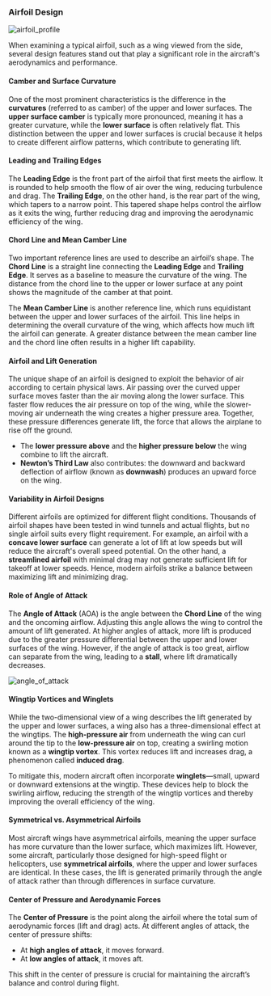 ### Airfoil Design

![airfoil_profile](https://github.com/user-attachments/assets/1bfe71cf-eeec-45c9-ba34-a9a142074655)

When examining a typical airfoil, such as a wing viewed from the side, several design features stand out that play a significant role in the aircraft's aerodynamics and performance.

#### Camber and Surface Curvature
One of the most prominent characteristics is the difference in the **curvatures** (referred to as camber) of the upper and lower surfaces. The **upper surface camber** is typically more pronounced, meaning it has a greater curvature, while the **lower surface** is often relatively flat. This distinction between the upper and lower surfaces is crucial because it helps to create different airflow patterns, which contribute to generating lift.

#### Leading and Trailing Edges
The **Leading Edge** is the front part of the airfoil that first meets the airflow. It is rounded to help smooth the flow of air over the wing, reducing turbulence and drag. The **Trailing Edge**, on the other hand, is the rear part of the wing, which tapers to a narrow point. This tapered shape helps control the airflow as it exits the wing, further reducing drag and improving the aerodynamic efficiency of the wing.

#### Chord Line and Mean Camber Line
Two important reference lines are used to describe an airfoil’s shape. The **Chord Line** is a straight line connecting the **Leading Edge** and **Trailing Edge**. It serves as a baseline to measure the curvature of the wing. The distance from the chord line to the upper or lower surface at any point shows the magnitude of the camber at that point.

The **Mean Camber Line** is another reference line, which runs equidistant between the upper and lower surfaces of the airfoil. This line helps in determining the overall curvature of the wing, which affects how much lift the airfoil can generate. A greater distance between the mean camber line and the chord line often results in a higher lift capability.

#### Airfoil and Lift Generation
The unique shape of an airfoil is designed to exploit the behavior of air according to certain physical laws. Air passing over the curved upper surface moves faster than the air moving along the lower surface. This faster flow reduces the air pressure on top of the wing, while the slower-moving air underneath the wing creates a higher pressure area. Together, these pressure differences generate lift, the force that allows the airplane to rise off the ground.

- The **lower pressure above** and the **higher pressure below** the wing combine to lift the aircraft.
- **Newton’s Third Law** also contributes: the downward and backward deflection of airflow (known as **downwash**) produces an upward force on the wing.

#### Variability in Airfoil Designs
Different airfoils are optimized for different flight conditions. Thousands of airfoil shapes have been tested in wind tunnels and actual flights, but no single airfoil suits every flight requirement. For example, an airfoil with a **concave lower surface** can generate a lot of lift at low speeds but will reduce the aircraft's overall speed potential. On the other hand, a **streamlined airfoil** with minimal drag may not generate sufficient lift for takeoff at lower speeds. Hence, modern airfoils strike a balance between maximizing lift and minimizing drag.

#### Role of Angle of Attack
The **Angle of Attack** (AOA) is the angle between the **Chord Line** of the wing and the oncoming airflow. Adjusting this angle allows the wing to control the amount of lift generated. At higher angles of attack, more lift is produced due to the greater pressure differential between the upper and lower surfaces of the wing. However, if the angle of attack is too great, airflow can separate from the wing, leading to a **stall**, where lift dramatically decreases.

![angle_of_attack](https://github.com/user-attachments/assets/ec38fb22-8c04-4947-a911-e17eaec8e178)

#### Wingtip Vortices and Winglets
While the two-dimensional view of a wing describes the lift generated by the upper and lower surfaces, a wing also has a three-dimensional effect at the wingtips. The **high-pressure air** from underneath the wing can curl around the tip to the **low-pressure air** on top, creating a swirling motion known as a **wingtip vortex**. This vortex reduces lift and increases drag, a phenomenon called **induced drag**.

To mitigate this, modern aircraft often incorporate **winglets**—small, upward or downward extensions at the wingtip. These devices help to block the swirling airflow, reducing the strength of the wingtip vortices and thereby improving the overall efficiency of the wing.

#### Symmetrical vs. Asymmetrical Airfoils
Most aircraft wings have asymmetrical airfoils, meaning the upper surface has more curvature than the lower surface, which maximizes lift. However, some aircraft, particularly those designed for high-speed flight or helicopters, use **symmetrical airfoils**, where the upper and lower surfaces are identical. In these cases, the lift is generated primarily through the angle of attack rather than through differences in surface curvature.

#### Center of Pressure and Aerodynamic Forces
The **Center of Pressure** is the point along the airfoil where the total sum of aerodynamic forces (lift and drag) acts. At different angles of attack, the center of pressure shifts:

- At **high angles of attack**, it moves forward.
- At **low angles of attack**, it moves aft.

This shift in the center of pressure is crucial for maintaining the aircraft’s balance and control during flight.
